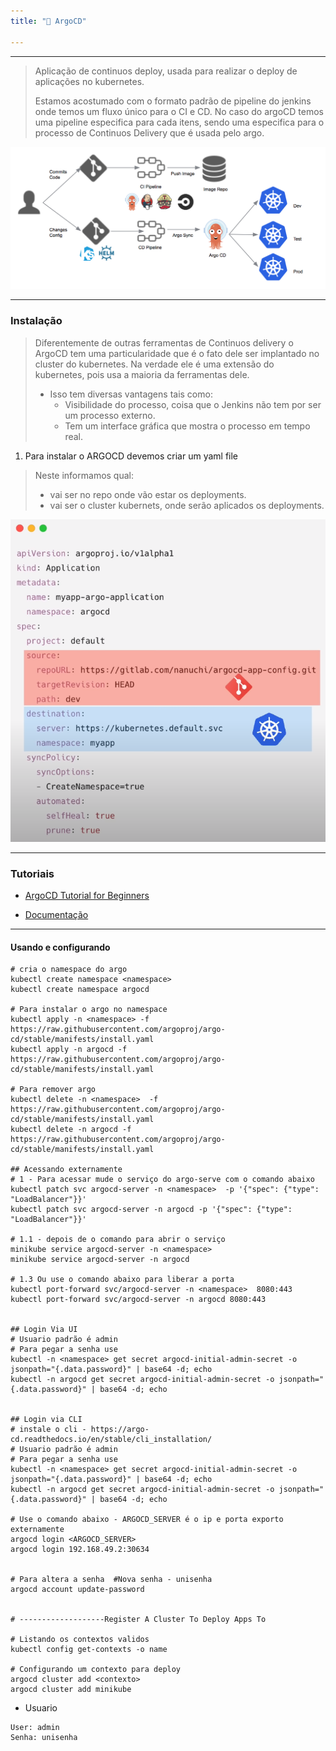 ```yaml
---
title: "🔄 ArgoCD"

---
```


---


> Aplicação de continuos deploy, usada para realizar o deploy de aplicações no kubernetes.
> 
> Estamos acostumado com o formato padrão de pipeline do jenkins onde temos um fluxo único para o CI e CD. No caso do argoCD temos uma pipeline especifica para cada itens, sendo uma especifica para o processo de Continuos Delivery que é usada pelo argo.

![Introducing Argo CD — Declarative Continuous Delivery for Kubernetes | by  Mukulika Kapas | Argo Project](assets/10MpcMgFb4hkcqXtflGSYNQ.png)

---

### Instalação

> Diferentemente de outras ferramentas de Continuos delivery  o ArgoCD tem uma particularidade que é o fato dele ser implantado no cluster do kubernetes. Na verdade ele é uma extensão do kubernetes, pois usa a maioria da ferramentas dele.
> 
> - Isso tem diversas vantagens tais como:
>   - Visibilidade do processo, coisa que o Jenkins não tem por ser um processo externo.
>   - Tem um interface gráfica que mostra o processo em tempo real.

1. Para instalar o ARGOCD devemos criar um yaml file

> Neste informamos qual:
> 
> - vai ser no repo onde vão estar os deployments.
> - vai ser o cluster kubernets, onde serão aplicados os deployments.

![image-20220814214048656](assets/image-20220814214048656.png)

---

### Tutoriais

- [ArgoCD Tutorial for Beginners](https://www.youtube.com/watch?v=MeU5_k9ssrs)

- [Documentação](https://argo-cd.readthedocs.io/en/stable/getting_started/)

---

#### Usando e configurando

```shell
# cria o namespace do argo
kubectl create namespace <namespace> 
kubectl create namespace argocd

# Para instalar o argo no namespace
kubectl apply -n <namespace> -f https://raw.githubusercontent.com/argoproj/argo-cd/stable/manifests/install.yaml
kubectl apply -n argocd -f https://raw.githubusercontent.com/argoproj/argo-cd/stable/manifests/install.yaml

# Para remover argo
kubectl delete -n <namespace>  -f https://raw.githubusercontent.com/argoproj/argo-cd/stable/manifests/install.yaml
kubectl delete -n argocd -f https://raw.githubusercontent.com/argoproj/argo-cd/stable/manifests/install.yaml

## Acessando externamente
# 1 - Para acessar mude o serviço do argo-serve com o comando abaixo
kubectl patch svc argocd-server -n <namespace>  -p '{"spec": {"type": "LoadBalancer"}}'
kubectl patch svc argocd-server -n argocd -p '{"spec": {"type": "LoadBalancer"}}'

# 1.1 - depois de o comando para abrir o serviço
minikube service argocd-server -n <namespace> 
minikube service argocd-server -n argocd

# 1.3 Ou use o comando abaixo para liberar a porta
kubectl port-forward svc/argocd-server -n <namespace>  8080:443
kubectl port-forward svc/argocd-server -n argocd 8080:443


## Login Via UI
# Usuario padrão é admin 
# Para pegar a senha use
kubectl -n <namespace> get secret argocd-initial-admin-secret -o jsonpath="{.data.password}" | base64 -d; echo
kubectl -n argocd get secret argocd-initial-admin-secret -o jsonpath="{.data.password}" | base64 -d; echo


## Login via CLI
# instale o cli - https://argo-cd.readthedocs.io/en/stable/cli_installation/
# Usuario padrão é admin 
# Para pegar a senha use
kubectl -n <namespace> get secret argocd-initial-admin-secret -o jsonpath="{.data.password}" | base64 -d; echo
kubectl -n argocd get secret argocd-initial-admin-secret -o jsonpath="{.data.password}" | base64 -d; echo

# Use o comando abaixo - ARGOCD_SERVER é o ip e porta exporto externamente
argocd login <ARGOCD_SERVER>
argocd login 192.168.49.2:30634


# Para altera a senha  #Nova senha - unisenha
argocd account update-password


# -------------------Register A Cluster To Deploy Apps To

# Listando os contextos validos
kubectl config get-contexts -o name

# Configurando um contexto para deploy
argocd cluster add <contexto>
argocd cluster add minikube
```



- Usuario

```shell
User: admin
Senha: unisenha
```
